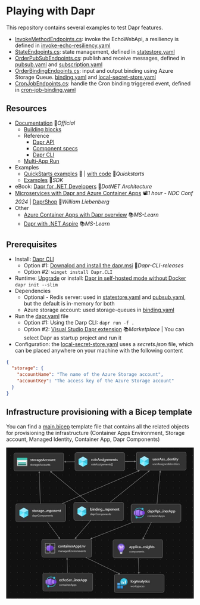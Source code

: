 # Playing with Dapr

This repository contains several examples to test Dapr features.

- [InvokeMethodEndpoints.cs](DaprWebApi/Endpoints/InvokeMethodEndpoints.cs): invoke the EchoWebApi, a resiliency is defined in [invoke-echo-resiliency.yaml](DaprWebApi/dapr-resources/invoke-echo-resiliency.yaml)
- [StateEndpoints.cs](DaprWebApi/Endpoints/StateEndpoints.cs): state management, defined in [statestore.yaml](common-resources/statestore.yaml)
- [OrderPubSubEndpoints.cs](DaprWebApi/Endpoints/OrderPubSubEndpoints.cs): publish and receive messages, defined in [pubsub.yaml](DaprWebApi/dapr-resources/pubsub.yaml) and [subscription.yaml](DaprWebApi/dapr-resources/subscription.yaml)
- [OrderBindingEndpoints.cs](DaprWebApi/Endpoints/OrderBindingEndpoints.cs): input and output binding using Azure Storage Queue. [binding.yaml](DaprWebApi/dapr-resources/binding.yaml) and [local-secret-store.yaml](DaprWebApi/dapr-resources/local-secret-store.yaml)
- [CronJobEndpoints.cs](DaprWebApi/Endpoints/CronJobEndpoints.cs): handle the Cron binding triggered event, defined in [cron-job-binding.yaml](DaprWebApi/dapr-resources/cron-job-binding.yaml)

## Resources

- [Documentation](https://docs.dapr.io) 📓*Official*
  - [Building blocks](https://docs.dapr.io/developing-applications/building-blocks)
  - Reference
    - [Dapr API](https://docs.dapr.io/reference/api)
    - [Component specs](https://docs.dapr.io/reference/components-reference)
    - [Dapr CLI](https://docs.dapr.io/reference/cli)
  - [Multi-App Run](https://docs.dapr.io/developing-applications/local-development/multi-app-dapr-run)
- Examples
  - [QuickStarts examples](https://docs.dapr.io/getting-started/quickstarts) 📓 | [with code](https://github.com/dapr/quickstarts) 👤*Quickstarts*
  - [Examples](https://github.com/dapr/dotnet-sdk/tree/master/examples) 👤*SDK*
- eBook: [Dapr for .NET Developers](https://github.com/dotnet-architecture/eBooks/blob/1ed30275281b9060964fcb2a4c363fe7797fe3f3/current/dapr-for-net-developers/Dapr-for-NET-Developers.pdf) 👤*DotNET Architecture*
- [Microservices with Dapr and Azure Container Apps](https://youtu.be/-LeCQvXka9Y) 📽️*1 hour - NDC Conf 2024* | [DaprShop](https://github.com/william-liebenberg/practical-dapr) 👤*William Liebenberg*
- Other
  - [Azure Container Apps with Dapr overview](https://learn.microsoft.com/en-us/azure/container-apps/dapr-overview) 📚*MS-Learn*
  - [Dapr with .NET Aspire](https://learn.microsoft.com/en-us/dotnet/aspire/frameworks/dapr) 📚*MS-Learn*

## Prerequisites

- Install: [Dapr CLI](https://docs.dapr.io/getting-started/install-dapr-cli)
  - Option #1: [Downalod and install the dapr.msi](https://github.com/dapr/cli/releases/latest) 👤*Dapr-CLI-releases*
  - Option #2: `winget install Dapr.CLI`
- Runtime: [Upgrade](https://docs.dapr.io/operations/hosting/self-hosted/self-hosted-upgrade) or install: [Dapr in self-hosted mode without Docker](https://docs.dapr.io/operations/hosting/self-hosted/self-hosted-no-docker) `dapr init --slim`
- Dependencies
  - Optional - Redis server: used in [statestore.yaml](common-resources/statestore.yaml) and [pubsub.yaml](DaprWebApi/dapr-resources/pubsub.yaml), but the default is in-memory for both
  - Azure storage account: used storage-queues in [binding.yaml](DaprWebApi/dapr-resources/binding.yaml)
- Run the [dapr.yaml](dapr.yaml) file
  - Option #1: Using the Darp CLI: `dapr run -f .`
  - Option #2: [Visual Studio Dapr extension](https://marketplace.visualstudio.com/items?itemName=ms-azuretools.vs-dapr) 📚*Marketplace* | You can select Dapr as startup project and run it
- Configuration: the [local-secret-store.yaml](DaprWebApi/dapr-resources/local-secret-store.yaml) uses a *secrets.json* file, which can be placed anywhere on your machine with the following content

```json
{
  "storage": {
    "accountName": "The name of the Azure Storage account",
    "accountKey": "The access key of the Azure Storage account"
  }
}
```

## Infrastructure provisioning with a Bicep template

You can find a [main.bicep](bicep-script/main.bicep) template file that contains all the related objects for provisioning the infrastructure (Container Apps Environment, Storage account, Managed Identity, Container App, Dapr Components)

![Bicep template](bicep-script/bicep-infrastructure.JPG)